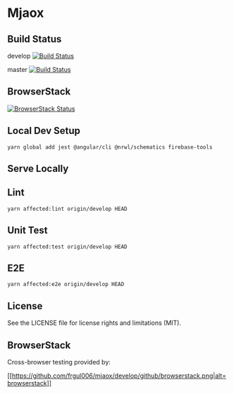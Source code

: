 # Mjaox

## Build Status

develop
[![Build Status](https://travis-ci.com/frgul006/mjaox.svg?branch=develop)](https://travis-ci.com/frgul006/mjaox)

master
[![Build Status](https://travis-ci.com/frgul006/mjaox.svg?branch=master)](https://travis-ci.com/frgul006/mjaox)

## BrowserStack

[![BrowserStack Status](https://www.browserstack.com/automate/badge.svg?badge_key=dGIwK3pJSmgra3BscUR6UmJpZWRyS2lJN253T0NTbFc0eWlxY2VwMk5vaz0tLVhDQUozbW5VZXVtc0xHbHFSbGM1YWc9PQ==--685518336421312ec14bbb2fc8103c488fb860bf)](https://www.browserstack.com/automate/public-build/dGIwK3pJSmgra3BscUR6UmJpZWRyS2lJN253T0NTbFc0eWlxY2VwMk5vaz0tLVhDQUozbW5VZXVtc0xHbHFSbGM1YWc9PQ==--685518336421312ec14bbb2fc8103c488fb860bf)

## Local Dev Setup

```node
yarn global add jest @angular/cli @nrwl/schematics firebase-tools
```

## Serve Locally

## Lint

```node
yarn affected:lint origin/develop HEAD
```

## Unit Test

```node
yarn affected:test origin/develop HEAD
```

## E2E

```node
yarn affected:e2e origin/develop HEAD
```

## License

See the LICENSE file for license rights and limitations (MIT).

## BrowserStack

Cross-browser testing provided by:

[[https://github.com/frgul006/mjaox/develop/github/browserstack.png|alt=browserstack]]
